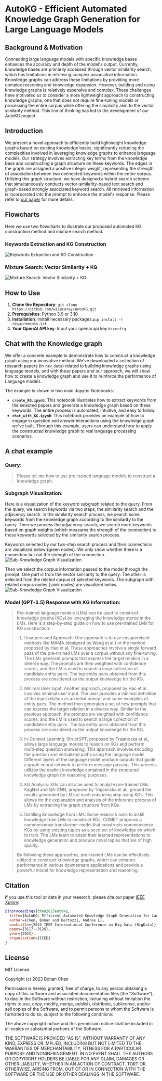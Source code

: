 # AutoKG - Efficient Automated Knowledge Graph Generation for Large Language Models

## Background & Motivation

Connecting large language models with specific knowledge bases enhances the accuracy and depth of the model's output.
Currently, knowledge bases are primarily accessed through vector similarity search, which has limitations in retrieving
complex associative information. Knowledge graphs can address these limitations by providing more complex reasoning and
knowledge expansion. However, building and using knowledge graphs is relatively expensive and complex. These challenges
have motivated us to consider a more lightweight approach to constructing knowledge graphs, one that does not require
fine-tuning models or processing the entire corpus while offering the simplicity akin to the vector similarity method.
This line of thinking has led to the development of our AutoKG project.

## Introduction

We present a novel approach to efficiently build lightweight knowledge graphs based on existing knowledge bases,
significantly reducing the complexities involved in leveraging knowledge graphs to enhance language models. Our strategy
involves extracting key terms from the knowledge base and constructing a graph structure on these keywords. The edges in
the graph are assigned a positive integer weight, representing the strength of association between two connected
keywords within the entire corpus. Utilizing this graph structure, we have designed a hybrid search scheme that
simultaneously conducts vector-similarity-based text search and graph-based strongly associated keyword search. All
retrieved information is incorporated into the prompt to enhance the model's response. Please refer to [our paper](https://ieeexplore.ieee.org/abstract/document/10386454)
for more details.

## Flowcharts

Here we use two flowcharts to illustrate our proposed automated KG construction method and mixture search method.

### Keywords Extraction and KG Construction

![Keywords Extraction and KG Construction](Flowchart1.jpg)

### Mixture Search: Vector Similarity + KG

![Mixture Search: Vector Similarity + KG](Flowchart2.jpg)

## How to Use

1. **Clone the Repository**: `git clone https://github.com/wispcarey/AutoKG.git`
2. **Prerequisites**: Python 3.9 or 3.10
3. **Installation**: Install necessary packages:`pip install -r requirements.txt`
4. **Your OpenAI API key**: Input your openai api key in `config`

## Chat with the Knowledge graph

We offer a concrete example to demonstrate how to construct a knowledge graph using our innovative method. We've
downloaded a collection of research papers (in `raw_data`) related to building knowledge graphs using language models,
and with these papers and our approach, we will show how to create a knowledge graph and use it to reinforce the
performance of Language models.

The example is shown in two main Jupyter Notebooks:

- **`create_KG.ipynb`**: This notebook illustrates how to extract keywords from the selected papers and generate a
  knowledge graph based on these keywords. The entire process is automated, intuitive, and easy to follow.
- **`chat_with_KG.ipynb`**: This notebook provides an example of how to engage in question and answer interactions using
  the knowledge graph we've built. Through this example, users can understand how to apply the constructed knowledge
  graph to real language processing scenarios.

## A chat example

### Query:

> Please tell me how to use pre-trained language models to construct a knowledge graph.

### Subgraph Visualization:

Here is a visualization of the keyword subgraph related to the query. From the query, we search keywords via two steps,
the similarity search and the adjacency search. In the similarity search process, we search some keywords from the
knowledge graph according to the similarity to the query. Then we process the adjacency search, we search more keywords
based on graph weights (which measures the strength of the connection) to those keywords selected by the similarity
search process.

Keywords selected by our two-step search process and their connections are visualized below (green nodes). We only show
whether there is a connection but not the strength of the connection.
![Sub-Knowledge Graph Visualization](KG_outputs/Subgraph_vis.png)

Then we select the corpus information passed to the model through the prompt. One part is from the vector similarity to
the query. The other is selected from the related corpus of selected keywords. The subgraph with related corpus nodes (
pink nodes) are visualized below.
![Sub-Knowledge Graph Visualization](KG_outputs/Subgraph_vis_text.png)

### Model (GPT-3.5) Response with KG Information:

>Pre-trained language models (LMs) can be used to construct knowledge graphs (KGs) by leveraging the knowledge stored in the LMs. Here is a step-by-step guide on how to use pre-trained LMs for KG construction:
>
>1. Unsupervised Approach: One approach is to use unsupervised methods like MAMA (designed by Wang et al.) or the method proposed by Hao et al. These approaches involve a single forward pass of the pre-trained LMs over a corpus without any fine-tuning. The LMs generate prompts that express the target relation in a diverse way. The prompts are then weighted with confidence scores, and the LM is used to search a large collection of candidate entity pairs. The top entity pairs obtained from this process are considered as the output knowledge for the KG.
>
>2. Minimal User Input: Another approach, proposed by Hao et al., involves minimal user input. The user provides a minimal definition of the input relation as an initial prompt and some examples of entity pairs. The method then generates a set of new prompts that can express the target relation in a diverse way. Similar to the previous approach, the prompts are weighted with confidence scores, and the LM is used to search a large collection of candidate entity pairs. The top entity pairs obtained from this process are considered as the output knowledge for the KG.
>
>3. In-Context Learning: StructGPT, proposed by Trajanoska et al., allows large language models to reason on KGs and perform multi-step question answering. This approach involves encoding the question and verbalized paths using the language model. Different layers of the language model produce outputs that guide a graph neural network to perform message passing. This process utilizes the explicit knowledge contained in the structured knowledge graph for reasoning purposes.
>
>4. KG Analysis: KGs can also be used to analyze pre-trained LMs. KagNet and QA-GNN, proposed by Trajanoska et al., ground the results generated by LMs at each reasoning step using KGs. This allows for the explanation and analysis of the inference process of LMs by extracting the graph structure from KGs.
>
>5. Distilling Knowledge from LMs: Some research aims to distill knowledge from LMs to construct KGs. COMET proposes a commonsense transformer model that constructs commonsense KGs by using existing tuples as a seed set of knowledge on which to train. The LMs learn to adapt their learned representations to knowledge generation and produce novel tuples that are of high quality.
>
>By following these approaches, pre-trained LMs can be effectively utilized to construct knowledge graphs, which can enhance performance in various downstream applications and provide a powerful model for knowledge representation and reasoning.

## Citation

If you use this tool or data in your research, please cite our paper [IEEE Xplore](https://ieeexplore.ieee.org/abstract/document/10386454):

```bibtex
@inproceedings{chen2023autokg,
  title={AutoKG: Efficient Automated Knowledge Graph Generation for Language Models},
  author={Chen, Bohan and Bertozzi, Andrea L},
  booktitle={2023 IEEE International Conference on Big Data (BigData)},
  pages={3117--3126},
  year={2023},
  organization={IEEE}
}
```

## License

MIT License

Copyright (c) 2023 Bohan Chen

Permission is hereby granted, free of charge, to any person obtaining a copy of this software and associated
documentation files (the "Software"), to deal in the Software without restriction, including without limitation the
rights to use, copy, modify, merge, publish, distribute, sublicense, and/or sell copies of the Software, and to permit
persons to whom the Software is furnished to do so, subject to the following conditions:

The above copyright notice and this permission notice shall be included in all copies or substantial portions of the
Software.

THE SOFTWARE IS PROVIDED "AS IS", WITHOUT WARRANTY OF ANY KIND, EXPRESS OR IMPLIED, INCLUDING BUT NOT LIMITED TO THE
WARRANTIES OF MERCHANTABILITY, FITNESS FOR A PARTICULAR PURPOSE AND NONINFRINGEMENT. IN NO EVENT SHALL THE AUTHORS OR
COPYRIGHT HOLDERS BE LIABLE FOR ANY CLAIM, DAMAGES OR OTHER LIABILITY, WHETHER IN AN ACTION OF CONTRACT, TORT OR
OTHERWISE, ARISING FROM, OUT OF OR IN CONNECTION WITH THE SOFTWARE OR THE USE OR OTHER DEALINGS IN THE SOFTWARE.
